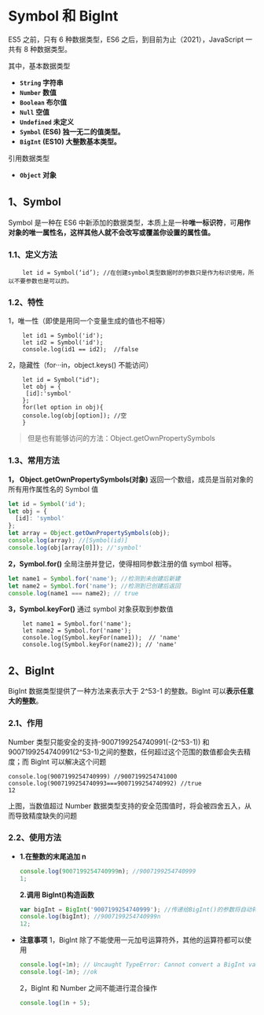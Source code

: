 # Symbol 和 BigInt

ES5 之前，只有 6 种数据类型，ES6 之后，到目前为止（2021），JavaScript 一共有 8 种数据类型。

其中，基本数据类型

- **`String` 字符串**
- **`Number` 数值**
- **`Boolean` 布尔值**
- **`Null` 空值**
- **`Undefined` 未定义**
- **`Symbol` (ES6) 独一无二的值类型。**
- **`BigInt` (ES10) 大整数基本类型。**

引用数据类型

- **`Object` 对象**

## 1、Symbol

Symbol 是一种在 ES6 中新添加的数据类型，本质上是一种**唯一标识符**，可**用作对象的唯一属性名，这样其他人就不会改写或覆盖你设置的属性值。**

### 1.1、定义方法

```
    let id = Symbol(‘id’); //在创建symbol类型数据时的参数只是作为标识使用，所以不要参数也是可以的。
```

### 1.2、特性

1，唯一性（即使是用同一个变量生成的值也不相等）

```
    let id1 = Symbol('id');
    let id2 = Symbol('id');
    console.log(id1 == id2);  //false
```

2，隐藏性（for···in，object.keys() 不能访问）

```
    let id = Symbol("id");
    let obj = {
     [id]:'symbol'
    };
    for(let option in obj){
    console.log(obj[option]); //空
    }
```

> 但是也有能够访问的方法：Object.getOwnPropertySymbols

### 1.3、常用方法

**1， Object.getOwnPropertySymbols(对象)**
返回一个数组，成员是当前对象的所有用作属性名的 Symbol 值

```js
let id = Symbol('id');
let obj = {
  [id]: 'symbol'
};
let array = Object.getOwnPropertySymbols(obj);
console.log(array); //[Symbol(id)]
console.log(obj[array[0]]); //'symbol'
```

**2，Symbol.for()**
全局注册并登记，使得相同参数注册的值 symbol 相等。

```js
let name1 = Symbol.for('name'); //检测到未创建后新建
let name2 = Symbol.for('name'); //检测到已创建后返回
console.log(name1 === name2); // true
```

**3，Symbol.keyFor()**
通过 symbol 对象获取到参数值

```
    let name1 = Symbol.for('name');
    let name2 = Symbol.for('name');
    console.log(Symbol.keyFor(name1));  // 'name'
    console.log(Symbol.keyFor(name2)); // 'name'
```

## 2、BigInt

BigInt 数据类型提供了一种方法来表示大于 2^53-1 的整数。BigInt 可以**表示任意大的整数**。

### 2.1、作用

Number 类型只能安全的支持-9007199254740991(-(2^53-1)) 和 9007199254740991(2^53-1)之间的整数，任何超过这个范围的数值都会失去精度；而 BigInt 可以解决这个问题

```
console.log(9007199254740999) //9007199254741000
console.log(9007199254740993===9007199254740992) //true
12
```

上图，当数值超过 Number 数据类型支持的安全范围值时，将会被四舍五入，从而导致精度缺失的问题

### 2.2、使用方法

- **1.在整数的末尾追加 n**

  ```js
  console.log(9007199254740999n); //9007199254740999
  1;
  ```

  **2.调用 BigInt()构造函数**

  ```js
  var bigInt = BigInt('9007199254740999'); //传递给BigInt()的参数将自动转换为BigInt:
  console.log(bigInt); //9007199254740999n
  12;
  ```

- **注意事项**
  1，BigInt 除了不能使用一元加号运算符外，其他的运算符都可以使用

  ```js
  console.log(+1n); // Uncaught TypeError: Cannot convert a BigInt value to a number
  console.log(-1n); //ok
  ```

  2，BigInt 和 Number 之间不能进行混合操作

  ```js
  console.log(1n + 5);
  ```
